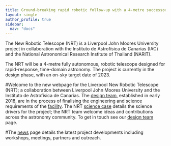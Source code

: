 ```yaml
---
title: Ground-breaking rapid robotic follow-up with a 4-metre successor to the Liverpool Telescope
layout: single
author_profile: true
sidebar:
  nav: "docs"
---
```


The New Robotic Telescope (NRT) is a Liverpool John Moores University project in collaboration with the Instituto de Astrofísica de Canarias (IAC) and the National Astronomical Research Institute of Thailand (NARIT).

The NRT will be a 4-metre fully autonomous, robotic telescope designed for rapid-response, time-domain astronomy. The project is currently in the design phase, with an on-sky target date of 2023.

#Welcome to the new webpage for the Liverpool New Robotic Telescope (NRT); a collaboration between Liverpool John Moores University and the Instituto de Astrofísica de Canarias. The [design team](_pages/team.md), established in early 2018, are in the process of finalising the engineering and science requirements of the [facility](_pages/telescope.md). The NRT [science case](_pages/science_case.md) details the science drivers for the project; the NRT team welcome ideas and contributions across the astronomy community. To get in touch see our [design team](_pages/team.md) page.

#The [news](news.md) page details the latest project developments including workshops, meetings, partners and outreach.






